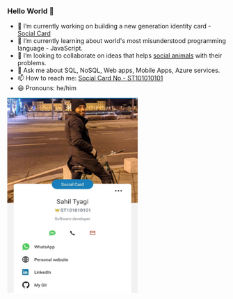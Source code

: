 ### Hello World 👋

- 🔭 I’m currently working on building a new generation identity card - [Social Card](https://socialcards.net/)
- 🌱 I’m currently learning about world's most misunderstood programming language - JavaScript.
- 👯 I’m looking to collaborate on ideas that helps [social animals](https://www.goodreads.com/quotes/183896-man-is-by-nature-a-social-animal-an-individual-who) with their problems.
- 💬 Ask me about SQL, NoSQL, Web apps, Mobile Apps, Azure services.
- 📫 How to reach me: [Social Card No - ST101010101](https://socialcards.net/#download)
- 😄 Pronouns: he/him
<img src="https://github.com/tyagit/sahil-tyagi/blob/master/st_card.jpeg" width="300" height="450">

<!--
**tyagit/tyagit** is a ✨ _special_ ✨ repository because its `README.md` (this file) appears on your GitHub profile.

Here are some ideas to get you started:

- 🔭 I’m currently working on ...
- 🌱 I’m currently learning ...
- 👯 I’m looking to collaborate on ...
- 🤔 I’m looking for help with ...
- 💬 Ask me about ...
- 📫 How to reach me: ...
- 😄 Pronouns: ...
- ⚡ Fun fact: ...
-->
